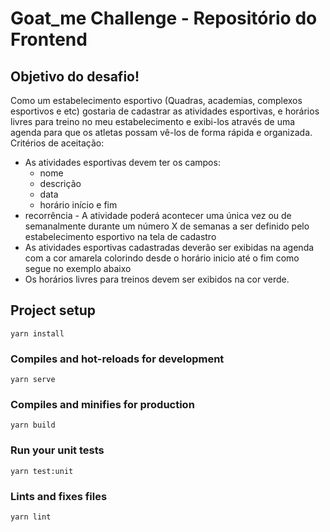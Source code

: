 # Goat_me Challenge - Repositório do Frontend

## Objetivo do desafio!

Como um estabelecimento esportivo (Quadras, academias, complexos esportivos e etc)
gostaria de cadastrar as atividades esportivas, e horários livres para treino no meu
estabelecimento e exibi-los através de uma agenda para que os atletas possam vê-los de
forma rápida e organizada.
Critérios de aceitação:
- As atividades esportivas devem ter os campos:
  - nome
  - descrição
  - data
  - horário início e fim
- recorrência - A atividade poderá acontecer uma única vez ou de semanalmente
durante um número X de semanas a ser definido pelo estabelecimento esportivo na
tela de cadastro
- As atividades esportivas cadastradas deverão ser exibidas na agenda com a cor
amarela colorindo desde o horário inicio até o fim como segue no exemplo abaixo
- Os horários livres para treinos devem ser exibidos na cor verde.

## Project setup
```
yarn install
```

### Compiles and hot-reloads for development
```
yarn serve
```

### Compiles and minifies for production
```
yarn build
```

### Run your unit tests
```
yarn test:unit
```

### Lints and fixes files
```
yarn lint
```

